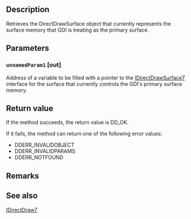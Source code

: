 ## Description

Retrieves the DirectDrawSurface object that currently represents the surface memory that GDI is treating as the primary surface.

## Parameters

### `unnamedParam1` [out]

Address of a variable to be filled with a pointer to the [IDirectDrawSurface7](https://learn.microsoft.com/windows/desktop/api/ddraw/nn-ddraw-idirectdrawsurface7) interface for the surface that currently controls the GDI's primary surface memory.

## Return value

If the method succeeds, the return value is DD_OK.

If it fails, the method can return one of the following error values:

* DDERR_INVALIDOBJECT
* DDERR_INVALIDPARAMS
* DDERR_NOTFOUND

## Remarks

## See also

[IDirectDraw7](https://learn.microsoft.com/windows/desktop/api/ddraw/nn-ddraw-idirectdraw7)